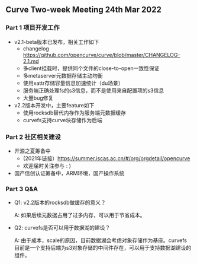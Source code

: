 ## Curve Two-week Meeting 24th Mar 2022

### Part 1 项目开发工作

- v2.1-beta版本已发布，相关工作如下
    - changelog https://github.com/opencurve/curve/blob/master/CHANGELOG-2.1.md
    - 多client挂载时，提供同个文件的close-to-open一致性保证
    - 多metaserver元数据存储主动均衡
    - 使用xattr存储容量信息加速统计（du场景）
    - 服务端正确处理fs的s3信息，而不是使用来自配置项的s3信息
    - 大量bug修复
- v2.2版本开发中，主要feature如下
    - 使用rocksdb替代内存作为服务端元数据缓存
    - curvefs支持curve块存储作为后端

### Part 2 社区相关建设

- 开源之夏筹备中
  - (2021年链接）https://summer.iscas.ac.cn/#/org/orgdetail/opencurve
  - 欢迎届时关注参与 : )
- 国产信创认证筹备中，ARM环境，国产操作系统

### Part 3 Q&A

- Q1: v2.2版本的rocksdb做缓存的意义？

    A: 如果后续元数据占用了过多内存，可以用于节省成本。

- Q2: curvefs是否可以用于数据湖的建设？

    A: 由于成本，scale的原因，目前数据湖会考虑对象存储作为基座。curvefs目前是一个支持后端为s3对象存储的中间件存在，可以用于支持数据湖建设的组件。
